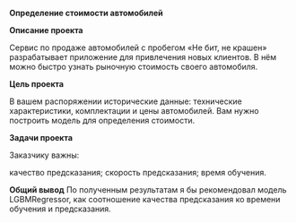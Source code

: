 <b>Определение стоимости автомобилей</b>

<b>Описание проекта</b>

Сервис по продаже автомобилей с пробегом «Не бит, не крашен» разрабатывает приложение для привлечения новых клиентов. В нём можно быстро узнать рыночную стоимость своего автомобиля.

<b>Цель проекта</b>

В вашем распоряжении исторические данные: технические характеристики, комплектации и цены автомобилей. Вам нужно построить модель для определения стоимости.

<b>Задачи проекта</b>

Заказчику важны:

качество предсказания;
скорость предсказания;
время обучения.

<b>Общий вывод</b>
По полученным результатам я бы рекомендовал модель LGBMRegressor, как соотношение качества предсказания ко времени обучения и предсказания.
